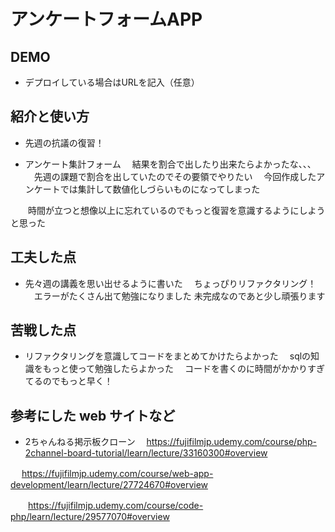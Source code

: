 # アンケートフォームAPP
  
## DEMO

  - デプロイしている場合はURLを記入（任意）

## 紹介と使い方

  - 先週の抗議の復習！

  - アンケート集計フォーム
  　結果を割合で出したり出来たらよかったな、、、
  　先週の課題で割合を出していたのでその要領でやりたい
  　今回作成したアンケートでは集計して数値化しづらいものになってしまった

　　時間が立つと想像以上に忘れているのでもっと復習を意識するようにしようと思った
## 工夫した点

  - 先々週の講義を思い出せるように書いた
  　ちょっぴりリファクタリング！
  　エラーがたくさん出て勉強になりました
    未完成なのであと少し頑張ります

## 苦戦した点

  - リファクタリングを意識してコードをまとめてかけたらよかった
  　sqlの知識をもっと使って勉強したらよかった
  　コードを書くのに時間がかかりすぎてるのでもっと早く！
  　
  　

## 参考にした web サイトなど

  - 2ちゃんねる掲示板クローン
  　https://fujifilmjp.udemy.com/course/php-2channel-board-tutorial/learn/lecture/33160300#overview

　  https://fujifilmjp.udemy.com/course/web-app-development/learn/lecture/27724670#overview

　　https://fujifilmjp.udemy.com/course/code-php/learn/lecture/29577070#overview